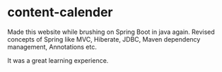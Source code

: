 # content-calender

Made this website while brushing on Spring Boot in java again. Revised concepts of Spring like MVC, Hiberate, JDBC, Maven dependency management, Annotations etc. 

It was a great learning experience.
